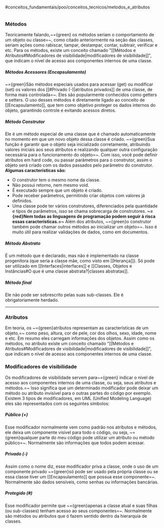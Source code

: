 #conceitos_fundamentais/poo/conceitos_tecnicos/metodos_e_atributos 

```table-of-contents
```

### Métodos
Teoricamente falando,~={green} os métodos seriam o comportamento de um objeto ou classe=~, como citado anteriormente na seção das classes, seriam ações como  rabiscar, tampar, destampar, contar, subtrair, verificar e etc.
Para os métodos, existe um conceito chamado "[[Métodos e Atributos#Modificadores de visibilidade|modificadores de visibilidade]]", que indicam o nível de acesso aos componentes internos de uma classe.

##### Métodos Acessores (Encapsulamento)
~={green}São métodos especiais usados para acessar (get) ou modificar (set) os valores dos [[#Privado (-)|atributos privados]] de uma classe, de forma mais controlada=~. Eles são popularmente conhecidos como getters e setters.
O uso desses métodos é diretamente ligado ao conceito de [[Encapsulamento]], que tem como objetivo proteger os dados internos do objeto, garantindo controle e evitando acessos diretos.

##### Método Construtor
Ele é um método especial de uma classe que é chamado automaticamente no momento em que um novo objeto dessa classe é criado. ~={green}Sua função é garantir que o objeto seja inicializado corretamente, atribuindo valores iniciais aos seus atributos e realizando qualquer outra configuração necessária para o funcionamento do objeto=~.
Com isso, você pode definir atributos em hard code, ou passar parâmetros para o construtor, assim o objeto será criado com os dados passados pelo parâmetro do construtor.
**Algumas características são:**
* O construtor tem o mesmo nome da classe.
* Não possui retorno, nem mesmo void.
* É executado sempre que um objeto é criado.
* Pode receber parâmetros, permitindo criar objetos com valores já definidos.
* Uma classe pode ter vários construtores, diferenciados pela quantidade e tipos de parâmetros, isso se chama sobrecarga de construtores.
**~={red}Nem todas as linguagens de programação podem seguir à risca essas características.=~**
Além dos atributos, ~={green}o construtor também pode chamar outros métodos ao inicializar um objeto=~. Isso é muito útil para realizar validações de dados, como em documentos.

##### Método Abstrato
É um método que é declarado, mas não é implementado na classe progenitora (que seria a classe mãe, como visto em [[Herança]]). Só pode ser utilizado em [[Interfaces|interfaces]] e [[Classes, Objetos e Instâncias#O que é uma classe abstrata?|classes abstratas]].

##### Método final
Ele não pode ser sobrescrito pelas suas sub-classes. Ele é obrigatoriamente herdado.

---
### Atributos
Em teoria, os ~={green}atributos representam as características de um objeto,=~ como peso, altura, cor de pele, cor dos olhos, sexo, idade, nome e etc.
Em resumo eles carregam informações dos objetos.
Assim como os métodos, no atributo existe um conceito chamado "[[Métodos e Atributos#Modificadores de visibilidade|modificadores de visibilidade]]", que indicam o nível de acesso aos componentes internos de uma classe.

### Modificadores de visibilidade
Os modificadores de visibilidade servem para~={green} indicar o nível de acesso aos componentes internos de uma classe, ou seja, seus atributos e métodos.=~ Isso significa que um determinado modificador pode deixar um método ou atributo invisível para o outras partes do código por exemplo.
Existem 3 tipos de modificadores, em UML (Unified Modeling Language) eles são representados com os seguintes símbolos: 
##### Público (+)
Esse modificador normalmente vem como padrão nos atributos e métodos, ele deixa um componente visível para todo o código, ou seja, ~={green}qualquer parte do meu código pode utilizar um atributo ou método público=~. Normalmente são informações que todos podem acessar.

##### Privado (-)
Assim como o nome diz, esse modificador priva a classe, onde o uso de um componente privado ~={green}só pode ser usado pela própria classe ou se essa classe tiver um [[Encapsulamento]] que possua esse componente=~. Normalmente são dados sensíveis, como senhas ou informações bancárias.

##### Protegido (#)
Esse modificador permite que ~={green}apenas a classe atual e suas filhas (ou sub-classes) tenham acesso ao seus componentes=~. Normalmente são métodos ou atributos que ó fazem sentido dentro da hierarquia de classes.